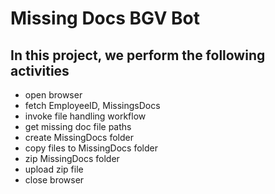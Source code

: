 # Missing Docs BGV Bot
## In this project, we perform the following activities

- open browser
- fetch EmployeeID, MissingsDocs
- invoke file handling workflow
- get missing doc file paths
- create MissingDocs folder
- copy files to MissingDocs folder 
- zip MissingDocs folder
- upload zip file
- close browser